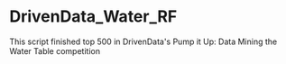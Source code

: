 # DrivenData_Water_RF
This script finished top 500 in DrivenData's Pump it Up: Data Mining the Water Table competition
